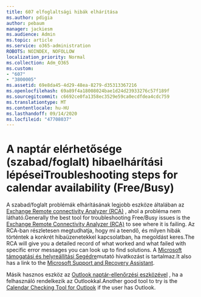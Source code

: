 ```yaml
---
title: 607 elfoglaltsági hibák elhárítása
ms.author: pdigia
author: pebaum
manager: jackiesm
ms.audience: Admin
ms.topic: article
ms.service: o365-administration
ROBOTS: NOINDEX, NOFOLLOW
localization_priority: Normal
ms.collection: Adm_O365
ms.custom:
- "607"
- "3800005"
ms.assetid: 69e8da45-4d29-48ea-8279-d35313367216
ms.openlocfilehash: 69a89f4a18008024bae1d24d23933276c57f189f
ms.sourcegitcommit: c6692ce0fa1358ec3529e59ca0ecdfdea4cdc759
ms.translationtype: MT
ms.contentlocale: hu-HU
ms.lasthandoff: 09/14/2020
ms.locfileid: "47708037"
---
```

# <a name="troubleshooting-steps-for-calendar-availability-freebusy"></a><span data-ttu-id="c3be6-102">A naptár elérhetősége (szabad/foglalt) hibaelhárítási lépései</span><span class="sxs-lookup"><span data-stu-id="c3be6-102">Troubleshooting steps for calendar availability (Free/Busy)</span></span>

<span data-ttu-id="c3be6-103">A szabad/foglalt problémák elhárításának legjobb eszköze általában az [Exchange Remote connectivity Analyzer (RCA)](https://testconnectivity.microsoft.com/Default.aspx?testId=freeBusy) , ahol a probléma nem látható.</span><span class="sxs-lookup"><span data-stu-id="c3be6-103">Generally the best tool for troubleshooting Free/Busy issues is the [Exchange Remote Connectivity Analyzer (RCA)](https://testconnectivity.microsoft.com/Default.aspx?testId=freeBusy) to see where it is failing.</span></span> <span data-ttu-id="c3be6-104">Az RCA-ban részletesen megtudhatja, hogy mi a teendő, és milyen hibák történtek a konkrét hibaüzenetekkel kapcsolatban, ha megoldást keres.</span><span class="sxs-lookup"><span data-stu-id="c3be6-104">The RCA will give you a detailed record of what worked and what failed with specific error messages you can look up to find solutions.</span></span> <span data-ttu-id="c3be6-105">A [Microsoft támogatási és helyreállítási Segédre](https://diagnostics.office.com/)mutató hivatkozást is tartalmaz.</span><span class="sxs-lookup"><span data-stu-id="c3be6-105">It also has a link to the [Microsoft Support and Recovery Assistant](https://diagnostics.office.com/).</span></span>

<span data-ttu-id="c3be6-106">Másik hasznos eszköz az [Outlook naptár-ellenőrzési eszközével](https://www.microsoft.com/download/details.aspx?id=28786) , ha a felhasználó rendelkezik az Outlookkal.</span><span class="sxs-lookup"><span data-stu-id="c3be6-106">Another good tool to try is the [Calendar Checking Tool for Outlook](https://www.microsoft.com/download/details.aspx?id=28786) if the user has Outlook.</span></span>

